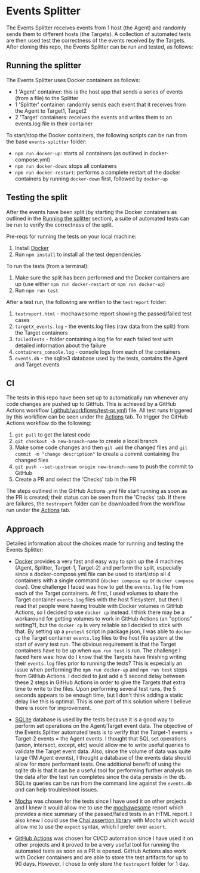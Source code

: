 # Events Splitter
The Events Splitter receives events from 1 host (the Agent) and randomly sends them to different hosts (the Targets). A collection of automated tests are then used test the correctness of the events received by the Targets. After cloning this repo, the Events Splitter can be run and tested, as follows:

## Running the splitter
The Events Splitter uses Docker containers as follows:
- 1 'Agent' container: this is the host app that sends a series of events (from a file) to the Splitter
- 1 'Splitter' container: randomly sends each event that it receives from the Agent to Target1, Target2
- 2 'Target' containers: receives the events and writes them to an events.log file in their container

To start/stop the Docker containers, the following scripts can be run from the base `events-splitter` folder:
- `npm run docker-up`: starts all containers (as outlined in docker-compose.yml)
- `npm run docker-down`: stops all containers
- `npm run docker-restart`: performs a complete restart of the docker containers by running `docker-down` first, followed by `docker-up`

## Testing the split
After the events have been split (by starting the Docker containers as outlined in the [Running the splitter](##running-the-splitter) section), a suite of automated tests can be run to verify the correctness of the split.

Pre-reqs for running the tests on your local machine: 
1. Install [Docker](https://www.docker.com/products/docker-desktop/)
2. Run `npm install` to install all the test dependencies

To run the tests (from a terminal):
1. Make sure the split has been performed and the Docker containers are up (use either `npm run docker-restart` or `npm run docker-up`)
2. Run `npm run test`

After a test run, the following are written to the `testreport` folder:
1. `testreport.html` - mochawesome report showing the passed/failed test cases
2. `targetX_events.log` - the events.log files (raw data from the split) from the Target containers 
3. `failedTests` - folder containing a log file for each failed test with detailed information about the failure
4. `containers_console.log` - console logs from each of the containers
5. `events.db` - the sqlite3 database used by the tests, contains the Agent and Target events

## CI
The tests in this repo have been set up to automatically run whenever any code changes are pushed up to GitHub. This is achieved by a GitHub Actions workflow ([.github/workflows/test-pr.yml](https://github.com/clhobbs/events-splitter/blob/main/.github/workflows/test-pr.yml)) file. All test runs triggered by this workflow can be seen under the [Actions](https://github.com/clhobbs/events-splitter/actions) tab. To trigger the GitHub Actions workflow do the following:
1. `git pull` to get the latest code
2. `git checkout -b new-branch-name` to create a local branch
3. Make some code changes and then `git add` the changed files and `git commit -m "change description"` to create a commit containing the changed files
4. `git push --set-upstream origin new-branch-name` to push the commit to GitHub
5. Create a PR and select the 'Checks' tab in the PR

The steps outlined in the GitHub Actions .yml file start running as soon as the PR is created; their status can be seen from the 'Checks' tab. If there are failures, the `testreport` folder can be downloaded from the workflow run under the [Actions](https://github.com/clhobbs/events-splitter/actions) tab.

## Approach
Detailed information about the choices made for running and testing the Events Splitter:

- [Docker](https://docs.docker.com/get-docker/) provides a very fast and easy way to spin up the 4 machines (Agent, Splitter, Target-1, Target-2) and perform the split, especially since a docker-compose.yml file can be used to start/stop all 4 containers with a single command (`docker compose up` or `docker compose down`). One challenge I faced was how to get the `events.log` file from each of the Target containers. At first, I used volumes to share the Target container `events.log` files with the host filesystem, but then I read that people were having trouble with Docker volumes in GitHub Actions, so I decided to use `docker cp` instead. I think there may be a workaround for getting volumes to work in GitHub Actions (an "options" setting?), but the `docker cp` is very reliable so I decided to stick with that. By setting up a `pretest` script in package.json, I was able to `docker cp` the Target container `events.log` files to the host file system at the start of every test run. The obvious requirement is that the Target containers have to be up when `npm run test` is run. The challenge I faced here was: how do I know that the Targets have finishing writing their `events.log` files prior to running the tests? This is especially an issue when performing the `npm run docker-up` and `npm run test` steps from GitHub Actions. I decided to just add a 5 second delay between these 2 steps in GitHub Actions in order to give the Targets that extra time to write to the files. Upon performing several test runs, the 5 seconds appears to be enough time, but I don't think adding a static delay like this is optimal. This is one part of this solution where I believe there is room for improvement. 

- [SQLite](https://www.sqlitetutorial.net) database is used by the tests because it is a good way to perform set operations on the Agent/Target event data. The objective of the Events Splitter automated tests is to verify that the Target-1 events + Target-2 events = the Agent events. I thought that SQL set operations (union, intersect, except, etc) would allow me to write useful queries to validate the Target event data. Also, since the volume of data was quite large (1M Agent events), I thought a database of the events data should allow for more performant tests. One additional benefit of using the sqlite db is that it can be a useful tool for performing further analysis on the data after the test run completes since the data persists in the db. SQLite queries can be run from the command line against the `events.db` and can help troubleshoot issues.

- [Mocha](https://mochajs.org) was chosen for the tests since I have used it on other projects and I knew it would allow me to use the [mochawesome](https://www.npmjs.com/package/mochawesome) report which provides a nice summary of the passed/failed tests in an HTML report. I also knew I could use the [Chai assertion library](https://www.chaijs.com) with Mocha which would allow me to use the `expect` syntax, which I prefer over `assert`.

- [GitHub Actions](https://docs.github.com/en/actions) was chosen for CI/CD automation since I have used it on other projects and it proved to be a very useful tool for running the automated tests as soon as a PR is opened. GitHub Actions also work with Docker containers and are able to store the test artifacts for up to 90 days. However, I chose to only store the `testreport` folder for 1 day.
